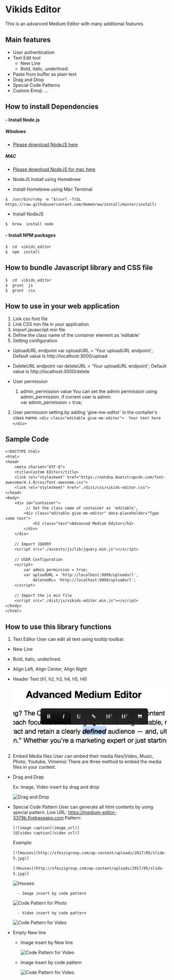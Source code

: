 # Vikids Editor
This is an advanced Medium Editor with many additional features.

## Main features

- User authentication
- Text Edit tool
  - New Line
  - Bold, italic, underlined.
- Paste from buffer as plain text
- Drag and Drop
- Special Code Patterns
- Custom Emoji
....

## How to install Dependencies
####  - Install Node.js
##### Windows
- [Please download NodeJS here](https://stackoverflow.com/questions/11944932/how-to-download-a-file-with-node-js-without-using-third-party-libraries "Please download NodeJS here")

#####  MAC
 - [Please download NodeJS for mac here](https://nodejs.org/dist/v10.15.1/node-v10.15.1.pkg "Please download NodeJS for mac here")

- NodeJS Install using Homebrew
 - Install Homebrew using Mac Terminal
```
$  /usr/bin/ruby -e "$(curl -fsSL https://raw.githubusercontent.com/Homebrew/install/master/install)
```
 - Install NodeJS
```
$  brew  install node
```

#### - Install NPM packages

```
$  cd  vikids_editor
$  npm  install
```

## How to bundle Javascript library and CSS file
```
$  cd  vikids_editor
$  grunt  js
$  grunt  css
```

## How to use in your web application
1. Link css font file
2. Link CSS min file in your application
3. Import javascript min file
4. Define the class name of the container element as 'editable'
5. Setting configuration
 - UploadURL endpoint
    var  uploadURL = 'Your uploadURL endpoint';
	Default value is http://localhost:3000/upload

 - DeleteURL endpoint
 	var deleteURL = 'Your uploadURL endpoint';
 	Default value is http://localhost:3000/delete
 
 - User permission
   1. admin_permission value
      You can set the admin permission using admin_permission.
			if current user is admin:  
				var admin_permission  = true;
  2. User permission setting by adding 'give-me-editor' in the contailer's class name.
	`<div class="editable give-me-editor"> 
		Your text here
	</div>
	`

## Sample Code
```
<!DOCTYPE html>
<html>
<head>
    <meta charset="UTF-8">
    <title>Custom Editor</title>
    <link rel="stylesheet" href="https://netdna.bootstrapcdn.com/font-awesome/4.1.0/css/font-awesome.css">
    <link rel="stylesheet" href="./dist/css/vikids-editor.css">
</head>
<body>
    <div id="container">
		 // Set the class name of container as 'editable',
        <div class="editable give-me-editor" data-placeholder="Type some text">
            <h2 class="test">Advanced Medium Editor</h2>
        </div>
    </div>

	// Import JQUERY
    <script src="./assests/js/lib/jquery.min.js"></script>

	// USER Configuration
    <script>
        var admin_permission = true;
        var uploadURL = 'http://localhost:9999/uploadurl', 
			deleteURL= 'http://localhost:9999/uploadurl';
    </script>

	// Import the js min file
    <script src="./dist/js/vikids-editor.min.js"></script>
</body>
</html>

```

## How to use this library functions
1. Text Editor
User can edit all text using tooltip toolbar.
- New  Line
- Bold, italic, underlined.
- Align Left, Align Center, Align Right
- Header Text (h1, h2, h3, h4, h5, h6)

    ![Tooltip Toolbar](./assests/img/tooltip-text.png)

2. Embed Media files
User can embed their media files(Video, Music, Photo, Youtube, Vimemo)
There are three method to embed the media files in your content.
- Drag and Drap

    Ex: Image, Video insert by drag and drop

  ![Drag and Drop](./assests/img/dragdrop.gif)

- Special Code Pattern
	User can generate all html contents by using special pattern.
	Live URL: https://medium-editor-3379b.firebaseapp.com
	Pattern:
    ``` 
	[![image caption](image_url)]
    [@[video caption](video url)]
	```
	
	Example:

     `[![Houses](http://sfeizigroup.com/wp-content/uploads/2017/05/slide-5.jpg)]`

	`[!Houses](http://sfeizigroup.com/wp-content/uploads/2017/05/slide-5.jpg)]`
   
   ![Houses](http://sfeizigroup.com/wp-content/uploads/2017/05/slide-5.jpg)

        - Image insert by code pattern

    ![Code Pattern for Photo](./assests/img/patternimage.gif)

        - Video insert by code pattern

    ![Code Pattern for Video](./assests/img/videopattern.gif)

- Empty New line

    - Image insert by New line

        ![Code Pattern for Video](./assests/img/photoline.gif)

    - Image insert by code pattern

        ![Code Pattern for Video](./assests/img/videoline.gif)